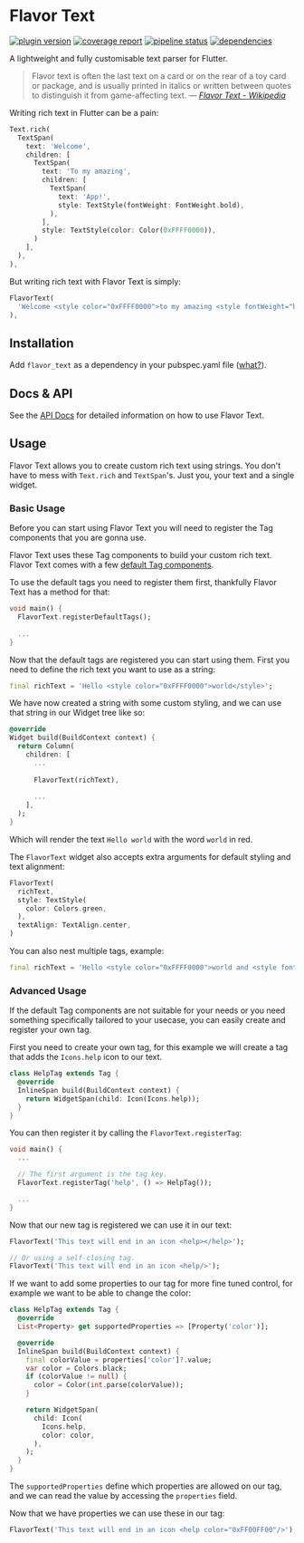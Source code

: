 # Flavor Text
[![plugin version](https://img.shields.io/pub/v/flavor_text?label=pub)](https://pub.dev/packages/flavor_text)
[![coverage report](https://gitlab.com/wolfenrain/flavor_text/badges/main/coverage.svg)](https://gitlab.com/wolfenrain/flavor_text/-/commits/main)
[![pipeline status](https://gitlab.com/wolfenrain/flavor_text/badges/main/pipeline.svg)](https://gitlab.com/wolfenrain/flavor_text/-/commits/main)
[![dependencies](https://img.shields.io/librariesio/release/pub/flavor_text?label=dependencies)](https://gitlab.com/wolfenrain/flavor_text/-/blob/main/pubspec.yaml)

A lightweight and fully customisable text parser for Flutter.

> Flavor text is often the last text on a card or on the rear of a toy card or 
package, and is usually printed in italics or written between quotes to 
distinguish it from game-affecting text.
> &mdash; <cite>[Flavor Text - Wikipedia](https://en.wikipedia.org/wiki/Flavor_text)</cite>

Writing rich text in Flutter can be a pain:

```dart
Text.rich(
  TextSpan(
    text: 'Welcome',
    children: [
      TextSpan(
        text: 'To my amazing',
        children: [
          TextSpan(
            text: 'App!',
            style: TextStyle(fontWeight: FontWeight.bold),
          ),
        ],
        style: TextStyle(color: Color(0xFFFF0000)),
      )
    ],
  ),
),
```

But writing rich text with Flavor Text is simply:

```dart
FlavorText(
  'Welcome <style color="0xFFFF0000">to my amazing <style fontWeight="bold">App!</style></style>',
),
```

## Installation

Add `flavor_text` as a dependency in your pubspec.yaml file 
([what?](https://flutter.io/using-packages/)).

## Docs & API

See the [API Docs](https://pub.dev/documentation/flavor_text/latest/flavor_text/flavor_text-library.html) 
for detailed information on how to use Flavor Text.


## Usage

Flavor Text allows you to create custom rich text using strings. You don't have 
to mess with `Text.rich` and `TextSpan`'s. Just you, your text and a single 
widget.

### Basic Usage

Before you can start using Flavor Text you will need to register the Tag 
components that you are gonna use.

Flavor Text uses these Tag components to build your custom rich text. Flavor 
Text comes with a few [default Tag components](https://gitlab.com/wolfenrain/flavor_text/-/tree/main/lib/src/tags).

To use the default tags you need to register them first, thankfully Flavor Text 
has a method for that:

```dart
void main() {
  FlavorText.registerDefaultTags();
    
  ...
}
```
 
Now that the default tags are registered you can start using them. First you 
need to define the rich text you want to use as a string:

```dart
final richText = 'Hello <style color="0xFFFF0000">world</style>';
```

We have now created a string with some custom styling, and we can use that 
string in our Widget tree like so:
 
```dart
@override
Widget build(BuildContext context) {
  return Column(
    children: [
      ...
      
      FlavorText(richText),
      
      ...
    ],
  );
}
```

Which will render the text `Hello world` with the word `world` in red.

The `FlavorText` widget also accepts extra arguments for default styling 
and text alignment:

```dart
FlavorText(
  richText,
  style: TextStyle(
    color: Colors.green,
  ),
  textAlign: TextAlign.center,
)
```

You can also nest multiple tags, example:

```dart
final richText = 'Hello <style color="0xFFFF0000">world and <style fontWeight="bold">you</style></style>!';
```

### Advanced Usage

If the default Tag components are not suitable for your needs or you need 
something specifically tailored to your usecase, you can easily create and 
register your own tag. 

First you need to create your own tag, for this example we will create a tag 
that adds the `Icons.help` icon to our text.

```dart
class HelpTag extends Tag {
  @override
  InlineSpan build(BuildContext context) {
    return WidgetSpan(child: Icon(Icons.help));
  }
}
```

You can then register it by calling the `FlavorText.registerTag`:

```dart
void main() {
  ...

  // The first argument is the tag key.
  FlavorText.registerTag('help', () => HelpTag());

  ...
}
```

Now that our new tag is registered we can use it in our text:

```dart
FlavorText('This text will end in an icon <help></help>');

// Or using a self-closing tag.
FlavorText('This text will end in an icon <help/>');
```

If we want to add some properties to our tag for more fine tuned control, for 
example we want to be able to change the color:

```dart
class HelpTag extends Tag {
  @override
  List<Property> get supportedProperties => [Property('color')];

  @override
  InlineSpan build(BuildContext context) {
    final colorValue = properties['color']?.value;
    var color = Colors.black;
    if (colorValue != null) {
      color = Color(int.parse(colorValue));
    }

    return WidgetSpan(
      child: Icon(
        Icons.help,
        color: color,
      ),
    );
  }
}
```

The `supportedProperties` define which properties are allowed on our tag, and we
can read the value by accessing the `properties` field.

Now that we have properties we can use these in our tag:

```dart
FlavorText('This text will end in an icon <help color="0xFF00FF00"/>');
```